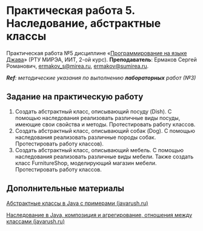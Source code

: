 # Практическая работа 5. Наследование, абстрактные классы
Практическая работа №5 дисциплине «[Программирование на языке Джава](https://online-edu.mirea.ru/course/view.php?id=4053)» (РТУ МИРЭА, ИИТ, 2-ой курс).
**Преподаватель**: Ермаков Сергей Романович, ermakov_s@mirea.ru, ermakov@sumirea.ru.

***Ref**: методические указания по выполнению **лабораторных** работ (№3)*

## Задание на практическую работу
1. Создать абстрактный класс, описывающий посуду (Dish). С
   помощью наследования реализовать различные виды посуды,
   имеющие свои свойства и методы. Протестировать работу классов.
2. Создать абстрактный класс, описывающий собак (Dog). С
   помощью наследования реализовать различные породы собак.
   Протестировать работу классов).
3. Создать абстрактный класс, описывающий мебель. С помощью
   наследования реализовать различные виды мебели. Также создать
   класс FurnitureShop, моделирующий магазин мебели. Протестировать
   работу классов.

## Дополнительные материалы

[Абстрактные классы в Java c примерами (javarush.ru)](https://javarush.ru/groups/posts/1973-abstraktnihe-klassih-v-java-na-konkretnihkh-primerakh)

[Наследование в Java, композиция и агрегирование, отношения между классами (javarush.ru)](https://javarush.ru/groups/posts/1967-otnoshenija-mezhdu-klassami-nasledovanie-kompozicija-i-agregirovanie-)
